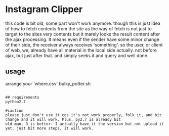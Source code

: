 # Instagram Clipper
this code is bit old, some part won't work anymore. though this is just idea of how to
fetch contents from the site as the way of fetch is not just to target to the sites very
contents but it marely looks the result content after the ajax processing. It means even if the sender have some minor change
of their side, the receiver always receives 'something'.
so the user, or client of web, we, already have all material in the local side actually.
not before ajax, but just after that. and simply seeks it and query and well done.

## usage
arrange your 'where.csv'
bulky_potter.sh
```

## requirements  
python2.7  

#caution
please just don't use it cos it's not work properly, folk it, and bit change and it will work. Plus, py2.7 is already bit 
old man, 3 is better. I actually have it the version but not upload it yet. just bit more steps, it will work.


